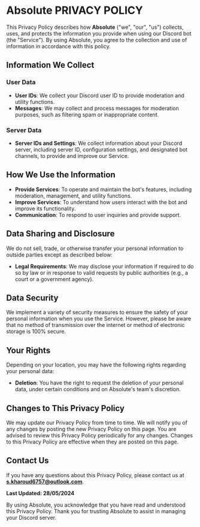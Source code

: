 # **Absolute** PRIVACY POLICY

This Privacy Policy describes how **Absolute** ("we", "our", "us") collects, uses, and protects the information you provide when using our Discord bot (the "Service"). By using Absolute, you agree to the collection and use of information in accordance with this policy.

## Information We Collect

### User Data
- **User IDs**: We collect your Discord user ID to provide moderation and utility functions.
- **Messages**: We may collect and process messages for moderation purposes, such as filtering spam or inappropriate content.

### Server Data
- **Server IDs and Settings**: We collect information about your Discord server, including server ID, configuration settings, and designated bot channels, to provide and improve our Service.

## How We Use the Information

- **Provide Services**: To operate and maintain the bot's features, including moderation, management, and utility functions.
- **Improve Services**: To understand how users interact with the bot and improve its functionality.
- **Communication**: To respond to user inquiries and provide support.

## Data Sharing and Disclosure

We do not sell, trade, or otherwise transfer your personal information to outside parties except as described below:
- **Legal Requirements**: We may disclose your information if required to do so by law or in response to valid requests by public authorities (e.g., a court or a government agency).

## Data Security

We implement a variety of security measures to ensure the safety of your personal information when you use the Service. However, please be aware that no method of transmission over the internet or method of electronic storage is 100% secure.

## Your Rights

Depending on your location, you may have the following rights regarding your personal data:
- **Deletion**: You have the right to request the deletion of your personal data, under certain conditions and on Absolute's team's discretion.

## Changes to This Privacy Policy

We may update our Privacy Policy from time to time. We will notify you of any changes by posting the new Privacy Policy on this page. You are advised to review this Privacy Policy periodically for any changes. Changes to this Privacy Policy are effective when they are posted on this page.

## Contact Us

If you have any questions about this Privacy Policy, please contact us at **s.kharoud6757@outlook.com**.

**Last Updated: 28/05/2024**

By using Absolute, you acknowledge that you have read and understood this Privacy Policy. Thank you for trusting Absolute to assist in managing your Discord server.
